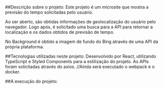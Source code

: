 ##Descrição sobre o projeto: 
Este projeto é um microsite que mostra a previsão do tempo solicitadas pelo usuário. 

Ao ser aberto, são obtidas informações de geolocalização do usuário pelo navegador. Logo após, é solicitado uma busca para a API
para retornar a localização  e os dados obtidos de previsão de tempo.

No Background é obtido a imagem de fundo do Bing através de uma API da própria plataforma. 


##Tecnologias utilizadas neste projeto: 
Desenvolvido por React, utilizando TypeScript e Styled Components para a estilização do projeto.
As APIs foram solicitadas através do axios. 
//Ainda será executado o webpack e o docker.


##A execução do projeto:


